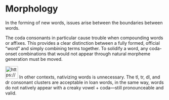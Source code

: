 # Morphology

In the forming of new words, issues arise between the boundaries between words. 

The coda consonants in particular cause trouble when compounding words or affixes. This provides a clear distinction between a fully formed, official “word” and simply combining terms together. To solidify a word, any coda-onset combinations that would not appear through natural morpheme generation must be moved. 

<aside>
<img src="https://www.notion.so/icons/info-alternate_green.svg" alt="https://www.notion.so/icons/info-alternate_green.svg" width="40px" /> In other contexts, nativizing words is unnecessary. The tl, tr, dl, and dr consonant clusters are acceptable in loan words, in the same way, words do not natively appear with a creaky vowel + coda—still pronounceable and valid.

</aside>